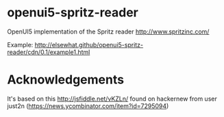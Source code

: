openui5-spritz-reader
=====================

OpenUI5 implementation of the Spritz reader http://www.spritzinc.com/

Example:
http://elsewhat.github/openui5-spritz-reader/cdn/0.1/example1.html


Acknowledgements
================
It's based on this http://jsfiddle.net/vKZLn/ found on hackernew from user just2n
(https://news.ycombinator.com/item?id=7295094)



